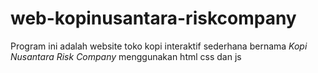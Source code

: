# web-kopinusantara-riskcompany
Program ini adalah website toko kopi interaktif sederhana bernama *Kopi Nusantara Risk Company* menggunakan html css dan js

